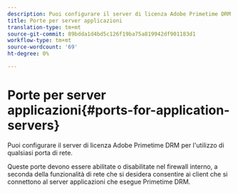 ```yaml
---
description: Puoi configurare il server di licenza Adobe Primetime DRM per l'utilizzo di qualsiasi porta di rete.
title: Porte per server applicazioni
translation-type: tm+mt
source-git-commit: 89bdda1d4bd5c126f19ba75a819942df901183d1
workflow-type: tm+mt
source-wordcount: '69'
ht-degree: 0%

---
```



# Porte per server applicazioni{#ports-for-application-servers}

Puoi configurare il server di licenza Adobe Primetime DRM per l&#39;utilizzo di qualsiasi porta di rete.

Queste porte devono essere abilitate o disabilitate nel firewall interno, a seconda della funzionalità di rete che si desidera consentire ai client che si connettono al server applicazioni che esegue Primetime DRM.
